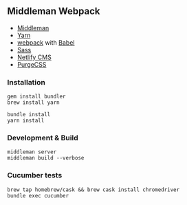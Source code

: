 ## Middleman Webpack

- [Middleman](https://middlemanapp.com)
- [Yarn](https://yarnpkg.com)
- [webpack](https://webpack.js.org) with [Babel](https://babeljs.org)
- [Sass](https://sass-lang.com)
- [Netlify CMS](https://www.netlifycms.org/)
- [PurgeCSS](https://purgecss.com/)

### Installation
```
gem install bundler
brew install yarn
```

```
bundle install
yarn install
```

### Development & Build

```
middleman server
middleman build --verbose
```

### Cucumber tests

```
brew tap homebrew/cask && brew cask install chromedriver
bundle exec cucumber
```
